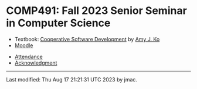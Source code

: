 # COMP491: Fall 2023 Senior Seminar in Computer Science

<!-- ![Senior seminar tea party 2023](images/sensem-teaparty-2023-lowres.jpg) -->
<!-- [high-resolution version](images/sensem-teaparty-2023.jpg) -->


<!-- * [Syllabus](syllabus-1-23-2023.docx) -->
<!-- * [Overview Schedule](schedule-4-10-2023.xlsx)  <\!-- &nbsp;&nbsp;&nbsp;<font color="green">UPDATED on 4/10/2023</font> -\-> -->
<!-- * [Detailed schedule](resources) -->
<!-- * [Graded assignments](hw) -->
<!-- * [Readings](readings.md) -->
* Textbook: [Cooperative Software Development](https://faculty.washington.edu/ajko/books/cooperative-software-development/) by [Amy J. Ko](https://faculty.washington.edu/ajko/)
* [Moodle](https://lms.dickinson.edu/course/view.php?id=53910)
<!-- * [WiD repos](wid-repos.md) -->
* [Attendance](attendance.md)
* [Acknowledgment](acknowledgment.md)





----
Last modified: Thu Aug 17 21:21:31 UTC 2023 by jmac.
